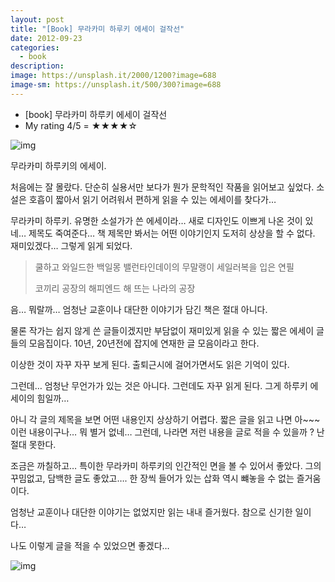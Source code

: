 ```yaml
---
layout: post
title: "[Book] 무라카미 하루키 에세이 걸작선"
date: 2012-09-23
categories:
  - book
description: 
image: https://unsplash.it/2000/1200?image=688
image-sm: https://unsplash.it/500/300?image=688
---
```


- [book] 무라카미 하루키 에세이 걸작선 
- My rating 4/5 = ★★★★☆

<!--more--> 

![img](http://i947.photobucket.com/albums/ad312/tkhwang/blog1/DSC_6878.jpg?fit=600%2C471)

무라카미 하루키의 에세이.


처음에는 잘 몰랐다.
단순히 실용서만 보다가 뭔가 문학적인 작품을 읽어보고 싶었다.
소설은 호흡이 짧아서 읽기 어려워서 편하게 읽을 수 있는 에세이를 찾다가…

무라카미 하루키. 
유명한 소설가가 쓴 에세이라… 새로 디자인도 이쁘게 나온 것이 있네…
제목도 죽여준다… 책 제목만 봐서는 어떤 이야기인지 도저히 상상을 할 수 없다.
재미있겠다… 그렇게 읽게 되었다.

>쿨하고 와일드한 백일몽
>밸런타인데이의 무말랭이
>세일러복을 입은 연필
>
>코끼리 공장의 해피엔드
>해 뜨는 나라의 공장

음… 뭐랄까…
엄청난 교훈이나 대단한 이야기가 담긴 책은 절대 아니다.

물론 작가는 쉽지 않게 쓴 글들이겠지만 부담없이 재미있게 읽을 수 있는 짧은 에세이 글들의 모음집이다. 
10년, 20년전에 잡지에 연재한 글 모음이라고 한다.

 

 

이상한 것이 자꾸 자꾸 보게 된다. 
출퇴근시에 걸어가면서도 읽은 기억이 있다.

그런데… 엄청난 무언가가 있는 것은 아니다.
그런데도 자꾸 읽게 된다. 그게 하루키 에세이의 힘일까…

아니 각 글의 제목을 보면 어떤 내용인지 상상하기 어렵다. 
짧은 글을 읽고 나면 아~~~ 이런 내용이구나… 뭐 별거 없네…
그런데, 나라면 저런 내용을 글로 적을 수 있을까 ? 난 절대 못한다.

 

 

조금은 까칠하고… 특이한 무라카미 하루키의 인간적인 면을 볼 수 있어서 좋았다. 
그의 꾸밈없고, 담백한 글도 좋았고…. 
한 장씩 들어가 있는 삽화 역시 뺴놓을 수 없는 즐거움이다.

 

 

엄청난 교훈이나 대단한 이야기는 없었지만 읽는 내내 즐거웠다. 
참으로 신기한 일이다…

 

나도 이렇게 글을 적을 수 있었으면 좋겠다…


![img](http://i1.wp.com/image.aladin.co.kr/product/1784/12/cover/8954618731_1.jpg?w=600)

